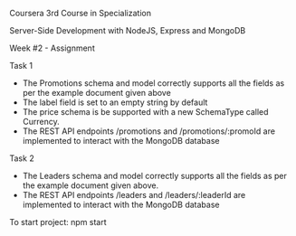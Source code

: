 Coursera 3rd Course in Specialization

Server-Side Development with NodeJS, Express and MongoDB

Week #2 - Assignment

Task 1

- The Promotions schema and model correctly supports all the fields as per the example document given above
-	The label field is set to an empty string by default
-	The price schema is be supported with a new SchemaType called Currency.
-	The REST API endpoints /promotions and /promotions/:promoId are implemented to interact with the MongoDB database

Task 2

-	The Leaders schema and model correctly supports all the fields as per the example document given above.
-	The REST API endpoints /leaders and /leaders/:leaderId are implemented to interact with the MongoDB database


To start project: npm start